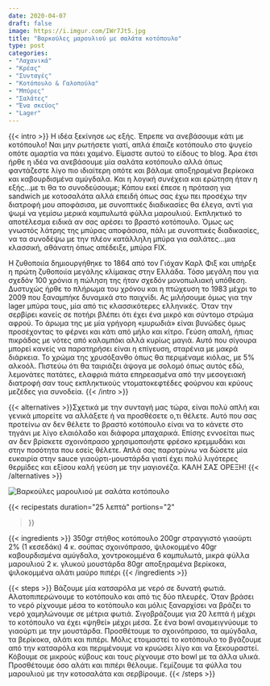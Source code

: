```yaml
---
date: 2020-04-07
draft: false
image: https://i.imgur.com/IWr7Jt5.jpg
title: "Βαρκούλες μαρουλιού με σαλάτα κοτόπουλο"
type: post
categories:
- "Λαχανικά"
- "Κρέας"
- "Συνταγές"
- "Κοτόπουλο & Γαλοπούλα"
- "Μπύρες"
- "Σαλάτες"
- "Ένα σκεύος"
- "Lager"
---
```


{{< intro >}}
Η ιδέα ξεκίνησε ως εξής. Έπρεπε να ανεβάσουμε κάτι με κοτόπουλο! Ναι μην ρωτήσετε γιατί, απλά έπαιζε κοτόπουλο στο ψυγείο οπότε αμαρτία να πάει χαμένο. Είμαστε αυτού το είδους το blog. Άρα έτσι ήρθε η ιδέα να ανεβάσουμε μία σαλάτα κοτόπουλο αλλά όπως φαντάζεστε λίγο πιο ιδιαίτερη οπότε και βάλαμε αποξηραμένα βερίκοκα και καβουρδισμένα αμύγδαλα. Και η λογική συνέχεια και ερώτηση ήταν η εξής…με τι θα το συνοδεύσουμε; Κάπου εκεί έπεσε η πρόταση για sandwich με κοτοσαλάτα αλλά επειδή όπως σας έχω πει προσέχω την διατροφή μου αποφάσισα, με συνοπτικές διαδικασίες θα έλεγα, αντί για ψωμί να γεμίσω μερικά καμπυλωτά φύλλα μαρουλιού. Εκπληκτικό το αποτέλεσμα ειδικά αν σας αρέσει το βραστό κοτόπουλο. Όμως ως γνωστός λάτρης της μπύρας αποφάσισα, πάλι με συνοπτικές διαδικασίες, να τα συνοδέψω με την πλέον κατάλληλη μπύρα για σαλάτες…μια κλασσική, αθάνατη όπως απέδειξε, μπύρα FIX.

Η ζυθοποιία δημιουργήθηκε το 1864 από τον Γιόχαν Καρλ Φιξ και υπήρξε η πρώτη ζυθοποιία μεγάλης κλίμακας στην Ελλάδα. Τόσο μεγάλη που για σχεδόν 100 χρόνια η πώληση της ήταν σχεδόν μονοπωλιακή υπόθεση. Δυστυχώς ήρθε το πλήρωμα του χρόνου και η πτώχευση το 1983 μέχρι το 2009 που ξαναμπήκε δυναμικά στο παιχνίδι. Ας μιλήσουμε όμως για την lager μπύρα τους, μία από τις κλασσικότερες ελληνικές. Όταν την σερβίρει κανείς σε ποτήρι βλέπει ότι έχει ένα μικρό και σύντομο στρώμα αφρού. Το άρωμα της με μία γρήγορη «μυρωδιά» είναι βυνώδες όμως προσέχοντας το φέρνει και κάτι από μήλο και κίτρο. Γεύση απαλή, ήπιας πικράδας με νότες από καλαμπόκι αλλά κυρίως μαγιά. Αυτό που σίγουρα μπορεί κανείς να παρατηρήσει είναι η επίγευση, σταρένια με μακρά διάρκεια. Το χρώμα της χρυσόξανθο όπως θα περιμέναμε κιόλας, με 5% αλκοόλ. Πιστεύω ότι θα ταιριάζει άψογα με σολομό όπως αυτός εδώ, λεμονάτες πατάτες, ελαφριά πιάτα επηρεασμένα από την μεσογειακή διατροφή σαν τους εκπληκτικούς ντοματοκεφτέδες φούρνου και κρύους μεζέδες για συνοδεία.
{{< /intro >}}

{{< alternatives >}}Σχετικά με την συνταγή μας τώρα, είναι πολύ απλή και γενικά μπορείτε να αλλάξετε ή να προσθέσετε ο,τι θέλετε. Αυτό που σας προτείνω αν δεν θέλετε το βραστό κοτόπουλο είναι να το κάνετε στο τηγάνι με λίγο ελαιόλαδο και διάφορα μπαχαρικά. Επίσης εννοείται πως αν δεν βρίσκετε σχοινόπρασο χρησιμοποιήστε φρέσκο κρεμμυδάκι και στην ποσότητα που εσείς θέλετε. Απλά σας παροτρύνω να δώσετε μία ευκαιρία στην sauce γιαούρτι-μουστάρδα γιατί έχει πολύ λιγότερες θερμίδες και εξίσου καλή γεύση με την μαγιονέζα. ΚΑΛΗ ΣΑΣ ΟΡΕΞΗ!
{{< /alternatives >}}

![Βαρκούλες μαρουλιού με σαλάτα κοτόπουλο](https://i.imgur.com/1ddZO5N.jpg "Βαρκούλες μαρουλιού με σαλάτα κοτόπουλο")

{{< recipestats 
    duration="25 λεπτά"
    portions="2"
>}}

{{< ingredients >}} 
350gr στήθος κοτόπουλο
200gr στραγγιστό γιαούρτι 2% (1 κεσεδάκι)
4 κ. σούπας σχοινόπρασο, ψιλοκομμένο
40gr καβουρδισμένα αμύγδαλα, χοντροκομμένα
6 καμπυλωτά, μικρά φύλλα μαρουλιού
2 κ. γλυκού μουστάρδα
80gr αποξηραμένα βερίκοκα, ψιλοκομμένα
αλάτι
μαύρο πιπέρι
{{< /ingredients >}}

{{< steps >}} 
Βάζουμε μία κατσαρόλα με νερό σε δυνατή φωτιά.
Αλατοπιπερώνουμε το κοτόπουλο και από τις δύο πλευρές.
Όταν βράσει το νερό ρίχνουμε μέσα το κοτόπουλο και μόλις ξαναρχίσει να βράζει το νερό χαμηλώνουμε σε μέτρια φωτιά. Σιγοβράζουμε για 20 λεπτά ή μέχρι το κοτόπουλο να έχει «ψηθεί» μέχρι μέσα.
Σε ένα bowl αναμειγνύουμε το γιαούρτι με την μουστάρδα. Προσθέτουμε το σχοινόπρασο, τα αμύγδαλα, τα βερίκοκα, αλάτι και πιπέρι.
Μόλις ετοιμαστεί το κοτόπουλο το βγάζουμε από την κατσαρόλα και περιμένουμε να κρυώσει λίγο και να ξεκουραστεί. Κόβουμε σε μικρούς κύβους και τους ρίχνουμε στο bowl με τα άλλα υλικά. Προσθέτουμε όσο αλάτι και πιπέρι θέλουμε.
Γεμίζουμε τα φύλλα του μαρουλιού με την κοτοσαλάτα και σερβίρουμε.
{{< /steps >}}